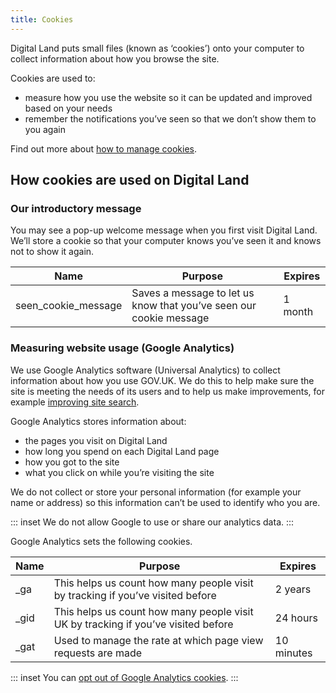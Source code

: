 ```yaml
---
title: Cookies
---
```


Digital Land puts small files (known as ‘cookies’) onto your computer to collect information about how you browse the site.

Cookies are used to:

* measure how you use the website so it can be updated and improved based on your needs
* remember the notifications you’ve seen so that we don’t show them to you again

Find out more about [how to manage cookies](https://ico.org.uk/your-data-matters/online/cookies/).

## How cookies are used on Digital Land

### Our introductory message

You may see a pop-up welcome message when you first visit Digital Land. We’ll store a cookie so that your computer knows you’ve seen it and knows not to show it again.

| Name | Purpose | Expires |
| ---- | ---- | ---- |
| seen_cookie_message | Saves a message to let us know that you’ve seen our cookie message | 1 month |

### Measuring website usage (Google Analytics)

We use Google Analytics software (Universal Analytics) to collect information about how you use GOV.UK. We do this to help make sure the site is meeting the needs of its users and to help us make improvements, for example [improving site search](https://insidegovuk.blog.gov.uk/2015/03/26/new-tool-to-see-trending-searches/).

Google Analytics stores information about:

* the pages you visit on Digital Land
* how long you spend on each Digital Land page
* how you got to the site
* what you click on while you’re visiting the site

We do not collect or store your personal information (for example your name or address) so this information can’t be used to identify who you are.

::: inset We do not allow Google to use or share our analytics data.
:::

Google Analytics sets the following cookies.

| Name | Purpose | Expires |
| ---- | ---- | ---- |
| _ga | This helps us count how many people visit by tracking if you’ve visited before | 2 years |
| _gid | This helps us count how many people visit UK by tracking if you’ve visited before | 24 hours |
| _gat | Used to manage the rate at which page view requests are made | 10 minutes |

::: inset You can [opt out of Google Analytics cookies](https://tools.google.com/dlpage/gaoptout).
:::
